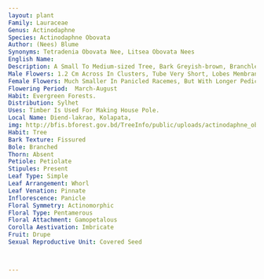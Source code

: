```yaml
---
layout: plant
Family: Lauraceae
Genus: Actinodaphne
Species: Actinodaphne Obovata
Author: (Nees) Blume
Synonyms: Tetradenia Obovata Nee, Litsea Obovata Nees
English Name: 
Description: A Small To Medium-sized Tree, Bark Greyish-brown, Branchlets And Young Parts Rusty-pubescent. Leaves 17.5-45.0 Ã— 6.2-15.0 Cm, Very Variable In Size And Shape, Obovate Or Elliptic-oblong, Acute Or Obtuse, Thinly Coriaceous, Shinning Above, Rather Bluish-white Or Glaucous Beneath, Almost 3-ribbed At The Base, Petioles 2.5-5.0 Cm Long. 
Male Flowers: 1.2 Cm Across In Clusters, Tube Very Short, Lobes Membranous. 
Female Flowers: Much Smaller In Panicled Racemes, But With Longer Pedicels, Pedicels C 1.2 Cm In Fruits, Stout, Styles Glabrous. Fruits Ellipsoid, 0.6-2.5 Cm Long, Seated On The Entire Cupular Perianth Tube, Cup Dilated, 0.7-1.5 Cm Across.
Flowering Period:  March-August
Habit: Evergreen Forests.
Distribution: Sylhet
Uses: Timber Is Used For Making House Pole.
Local Name: Diend-lakrao, Kolapata, 
img: http://bfis.bforest.gov.bd/TreeInfo/public/uploads/actinodaphne_obovata1.jpg
Habit: Tree
Bark Texture: Fissured
Bole: Branched
Thorn: Absent
Petiole: Petiolate
Stipules: Present
Leaf Type: Simple
Leaf Arrangement: Whorl
Leaf Venation: Pinnate
Inflorescence: Panicle
Floral Symmetry: Actinomorphic
Floral Type: Pentamerous
Floral Attachment: Gamopetalous
Corolla Aestivation: Imbricate
Fruit: Drupe
Sexual Reproductive Unit: Covered Seed



---
```


